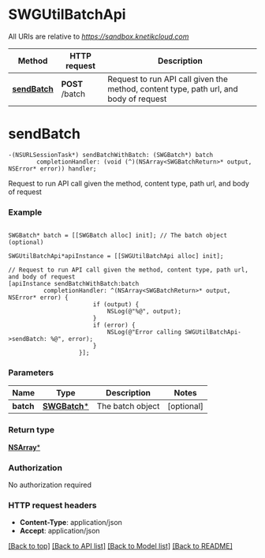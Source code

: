 # SWGUtilBatchApi

All URIs are relative to *https://sandbox.knetikcloud.com*

Method | HTTP request | Description
------------- | ------------- | -------------
[**sendBatch**](SWGUtilBatchApi.md#sendbatch) | **POST** /batch | Request to run API call given the method, content type, path url, and body of request


# **sendBatch**
```objc
-(NSURLSessionTask*) sendBatchWithBatch: (SWGBatch*) batch
        completionHandler: (void (^)(NSArray<SWGBatchReturn>* output, NSError* error)) handler;
```

Request to run API call given the method, content type, path url, and body of request

### Example 
```objc

SWGBatch* batch = [[SWGBatch alloc] init]; // The batch object (optional)

SWGUtilBatchApi*apiInstance = [[SWGUtilBatchApi alloc] init];

// Request to run API call given the method, content type, path url, and body of request
[apiInstance sendBatchWithBatch:batch
          completionHandler: ^(NSArray<SWGBatchReturn>* output, NSError* error) {
                        if (output) {
                            NSLog(@"%@", output);
                        }
                        if (error) {
                            NSLog(@"Error calling SWGUtilBatchApi->sendBatch: %@", error);
                        }
                    }];
```

### Parameters

Name | Type | Description  | Notes
------------- | ------------- | ------------- | -------------
 **batch** | [**SWGBatch***](SWGBatch*.md)| The batch object | [optional] 

### Return type

[**NSArray<SWGBatchReturn>***](SWGBatchReturn.md)

### Authorization

No authorization required

### HTTP request headers

 - **Content-Type**: application/json
 - **Accept**: application/json

[[Back to top]](#) [[Back to API list]](../README.md#documentation-for-api-endpoints) [[Back to Model list]](../README.md#documentation-for-models) [[Back to README]](../README.md)

